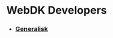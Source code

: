 # WebDK Developers
<!--When updating this, please make sure all the users are in alphabetical order-->
- ### [Generalisk](https://github.com/Generalisk)

